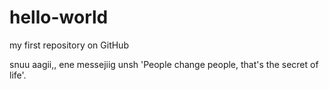# hello-world
my first repository on GitHub

snuu aagii,, ene messejiig unsh 'People change people, that's the secret of life'.
